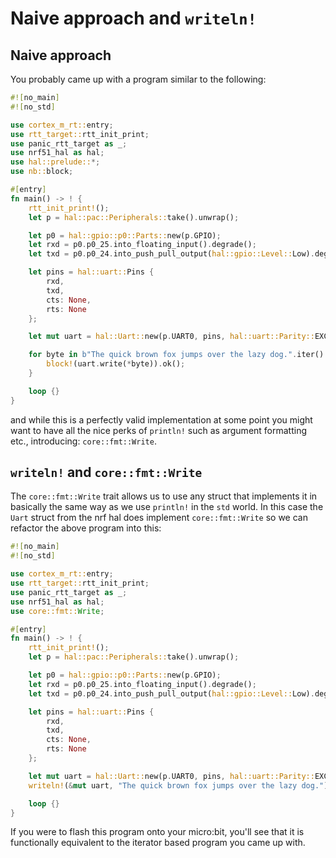 # Naive approach and `writeln!`

## Naive approach

You probably came up with a program similar to the following:

```rs
#![no_main]
#![no_std]

use cortex_m_rt::entry;
use rtt_target::rtt_init_print;
use panic_rtt_target as _;
use nrf51_hal as hal;
use hal::prelude::*;
use nb::block;

#[entry]
fn main() -> ! {
    rtt_init_print!();
    let p = hal::pac::Peripherals::take().unwrap();

    let p0 = hal::gpio::p0::Parts::new(p.GPIO);
    let rxd = p0.p0_25.into_floating_input().degrade();
    let txd = p0.p0_24.into_push_pull_output(hal::gpio::Level::Low).degrade();

    let pins = hal::uart::Pins {
        rxd,
        txd,
        cts: None,
        rts: None
    };

    let mut uart = hal::Uart::new(p.UART0, pins, hal::uart::Parity::EXCLUDED, hal::uart::Baudrate::BAUD115200);

    for byte in b"The quick brown fox jumps over the lazy dog.".iter() {
        block!(uart.write(*byte)).ok();
    }

    loop {}
}
```

and while this is a perfectly valid implementation at some point
you might want to have all the nice perks of `println!` such
as argument formatting etc., introducing: `core::fmt::Write`.

## `writeln!` and `core::fmt::Write`
The `core::fmt::Write` trait allows us to use any struct that implements
it in basically the same way as we use `println!` in the `std` world.
In this case the `Uart` struct from the nrf hal does implement `core::fmt::Write`
so we can refactor the above program into this:

```rs
#![no_main]
#![no_std]

use cortex_m_rt::entry;
use rtt_target::rtt_init_print;
use panic_rtt_target as _;
use nrf51_hal as hal;
use core::fmt::Write;

#[entry]
fn main() -> ! {
    rtt_init_print!();
    let p = hal::pac::Peripherals::take().unwrap();

    let p0 = hal::gpio::p0::Parts::new(p.GPIO);
    let rxd = p0.p0_25.into_floating_input().degrade();
    let txd = p0.p0_24.into_push_pull_output(hal::gpio::Level::Low).degrade();

    let pins = hal::uart::Pins {
        rxd,
        txd,
        cts: None,
        rts: None
    };

    let mut uart = hal::Uart::new(p.UART0, pins, hal::uart::Parity::EXCLUDED, hal::uart::Baudrate::BAUD115200);
    writeln!(&mut uart, "The quick brown fox jumps over the lazy dog.").unwrap();

    loop {}
}
```

If you were to flash this program onto your micro:bit, you'll
see that it is functionally equivalent to the iterator based
program you came up with.
